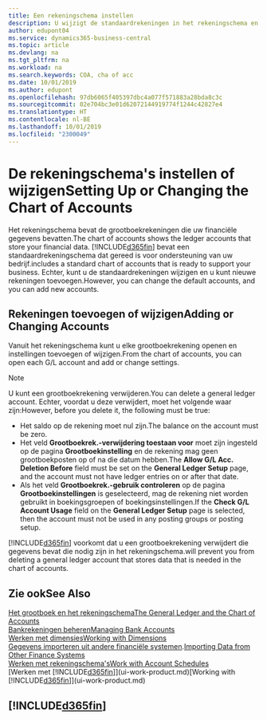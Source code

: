 ```yaml
---
title: Een rekeningschema instellen
description: U wijzigt de standaardrekeningen in het rekeningschema en u kunt nieuwe rekeningen toevoegen.
author: edupont04
ms.service: dynamics365-business-central
ms.topic: article
ms.devlang: na
ms.tgt_pltfrm: na
ms.workload: na
ms.search.keywords: COA, cha of acc
ms.date: 10/01/2019
ms.author: edupont
ms.openlocfilehash: 97db6065f405397dbc4a077f571883a28bda8c3c
ms.sourcegitcommit: 02e704bc3e01d62072144919774f1244c42827e4
ms.translationtype: HT
ms.contentlocale: nl-BE
ms.lasthandoff: 10/01/2019
ms.locfileid: "2300049"
---
```

# <a name="setting-up-or-changing-the-chart-of-accounts"></a><span data-ttu-id="0b404-103">De rekeningschema's instellen of wijzigen</span><span class="sxs-lookup"><span data-stu-id="0b404-103">Setting Up or Changing the Chart of Accounts</span></span>
<span data-ttu-id="0b404-104">Het rekeningschema bevat de grootboekrekeningen die uw financiële gegevens bevatten.</span><span class="sxs-lookup"><span data-stu-id="0b404-104">The chart of accounts shows the ledger accounts that store your financial data.</span></span> [!INCLUDE[d365fin](includes/d365fin_md.md)] <span data-ttu-id="0b404-105">bevat een standaardrekeningschema dat gereed is voor ondersteuning van uw bedrijf.</span><span class="sxs-lookup"><span data-stu-id="0b404-105">includes a standard chart of accounts that is ready to support your business.</span></span>
<span data-ttu-id="0b404-106">Echter, kunt u de standaardrekeningen wijzigen en u kunt nieuwe rekeningen toevoegen.</span><span class="sxs-lookup"><span data-stu-id="0b404-106">However, you can change the default accounts, and you can add new accounts.</span></span>  

## <a name="adding-or-changing-accounts"></a><span data-ttu-id="0b404-107">Rekeningen toevoegen of wijzigen</span><span class="sxs-lookup"><span data-stu-id="0b404-107">Adding or Changing Accounts</span></span>
<span data-ttu-id="0b404-108">Vanuit het rekeningschema kunt u elke grootboekrekening openen en instellingen toevoegen of wijzigen.</span><span class="sxs-lookup"><span data-stu-id="0b404-108">From the chart of accounts, you can open each G/L account and add or change settings.</span></span>

> [!NOTE]  
>   <span data-ttu-id="0b404-109">U kunt een grootboekrekening verwijderen.</span><span class="sxs-lookup"><span data-stu-id="0b404-109">You can delete a general ledger account.</span></span> <span data-ttu-id="0b404-110">Echter, voordat u deze verwijdert, moet het volgende waar zijn:</span><span class="sxs-lookup"><span data-stu-id="0b404-110">However, before you delete it, the following must be true:</span></span>  
>  
>   * <span data-ttu-id="0b404-111">Het saldo op de rekening moet nul zijn.</span><span class="sxs-lookup"><span data-stu-id="0b404-111">The balance on the account must be zero.</span></span>  
>   * <span data-ttu-id="0b404-112">Het veld **Grootboekrek.-verwijdering toestaan voor** moet zijn ingesteld op de pagina **Grootboekinstelling** en de rekening mag geen grootboekposten op of na die datum hebben.</span><span class="sxs-lookup"><span data-stu-id="0b404-112">The **Allow G/L Acc. Deletion Before** field must be set on the **General Ledger Setup** page, and the account must not have ledger entries on or after that date.</span></span>  
>   * <span data-ttu-id="0b404-113">Als het veld **Grootboekrek.-gebruik controleren** op de pagina **Grootboekinstellingen** is geselecteerd, mag de rekening niet worden gebruikt in boekingsgroepen of boekingsinstellingen.</span><span class="sxs-lookup"><span data-stu-id="0b404-113">If the **Check G/L Account Usage** field on the **General Ledger Setup** page is selected, then the account must not be used in any posting groups or posting setup.</span></span>  

[!INCLUDE[d365fin](includes/d365fin_md.md)] <span data-ttu-id="0b404-114">voorkomt dat u een grootboekrekening verwijdert die gegevens bevat die nodig zijn in het rekeningschema.</span><span class="sxs-lookup"><span data-stu-id="0b404-114">will prevent you from deleting a general ledger account that stores data that is needed in the chart of accounts.</span></span>  

## <a name="see-also"></a><span data-ttu-id="0b404-115">Zie ook</span><span class="sxs-lookup"><span data-stu-id="0b404-115">See Also</span></span>
[<span data-ttu-id="0b404-116">Het grootboek en het rekeningschema</span><span class="sxs-lookup"><span data-stu-id="0b404-116">The General Ledger and the Chart of Accounts</span></span>](finance-general-ledger.md)  
[<span data-ttu-id="0b404-117">Bankrekeningen beheren</span><span class="sxs-lookup"><span data-stu-id="0b404-117">Managing Bank Accounts</span></span>](bank-manage-bank-accounts.md)  
[<span data-ttu-id="0b404-118">Werken met dimensies</span><span class="sxs-lookup"><span data-stu-id="0b404-118">Working with Dimensions</span></span>](finance-dimensions.md)  
<span data-ttu-id="0b404-119">[Gegevens importeren uit andere financiële systemen](across-import-data-configuration-packages.md).</span><span class="sxs-lookup"><span data-stu-id="0b404-119">[Importing Data from Other Finance Systems](across-import-data-configuration-packages.md)</span></span>  
[<span data-ttu-id="0b404-120">Werken met rekeningschema's</span><span class="sxs-lookup"><span data-stu-id="0b404-120">Work with Account Schedules</span></span>](bi-how-work-account-schedule.md)  
<span data-ttu-id="0b404-121">[Werken met [!INCLUDE[d365fin](includes/d365fin_md.md)]](ui-work-product.md)</span><span class="sxs-lookup"><span data-stu-id="0b404-121">[Working with [!INCLUDE[d365fin](includes/d365fin_md.md)]](ui-work-product.md)</span></span>  

## [!INCLUDE[d365fin](includes/free_trial_md.md)]
